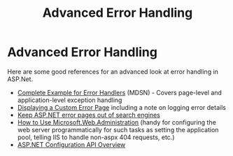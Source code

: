 ﻿---
title: Advanced Error Handling
---
# Advanced Error Handling

Here are some good references for an advanced look at error handling in ASP.Net.

- [Complete Example for Error Handlers](http://msdn.microsoft.com/en-us/library/vstudio/bb397417(v=vs.100).aspx) (MDSN) - Covers page-level and application-level exception handling
- [Displaying a Custom Error Page](http://www.asp.net/web-forms/tutorials/deployment/deploying-web-site-projects/displaying-a-custom-error-page-cs) including a note on logging error details
- [Keep ASP.NET error pages out of search engines](http://www.dotnetnoob.com/2010/10/keep-aspnet-error-pages-out-of-search.html)
- [How to Use Microsoft.Web.Administration](http://www.iis.net/learn/manage/scripting/how-to-use-microsoftwebadministration) (handy for configuring the web server programmatically for such tasks as setting the application pool, telling IIS to handle non-aspx 404 requests, etc.)
- [ASP.NET Configuration API Overview](http://msdn.microsoft.com/en-us/library/vstudio/ms228060(v=vs.100).aspx)
